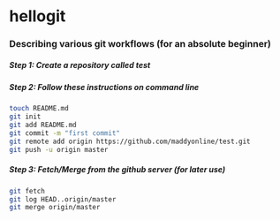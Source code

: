 hellogit
========

### Describing various git workflows (for an absolute beginner)

##### Step 1: Create a repository called test
##### Step 2: Follow these instructions on command line
  ```sh
  touch README.md
  git init
  git add README.md
  git commit -m "first commit"
  git remote add origin https://github.com/maddyonline/test.git
  git push -u origin master
  ```
##### Step 3: Fetch/Merge from the github server (for later use)

  ```sh
  git fetch
  git log HEAD..origin/master
  git merge origin/master
  ```
